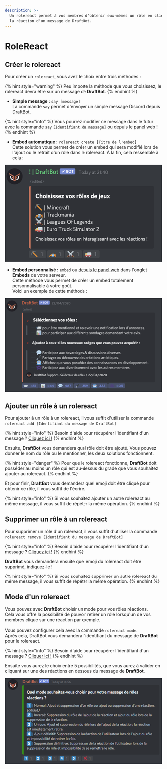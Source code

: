 ```yaml
---
description: >-
  Un rolereact permet à vos membres d'obtenir eux-mêmes un rôle en cliquant sur
  la réaction d'un message de DraftBot.
---
```


# RoleReact

## Créer le rolereact <a href="#create" id="create"></a>

Pour créer un `rolereact`, vous avez le choix entre trois méthodes :

{% hint style="warning" %}
Peu importe la méthode que vous choisissez, le rolereact devra être sur un message de **DraftBot**.
{% endhint %}

* **Simple message :** `say [message]` \
  La commande `say` permet d'envoyer un simple message Discord depuis DraftBot.

{% hint style="info" %}
Vous pourrez modifier ce message dans le futur avec la commande `say` [`[Identifiant du message]`](../autres/recuperer-un-identifiant.md#message) ou depuis le panel web !
{% endhint %}

* **Embed automatique :** `rolereact create [Titre de l'embed]` \
  Cette solution vous permet de créer un  embed qui sera modifié lors de l'ajout ou le retrait d'un rôle dans le rolereact. À la fin, cela ressemble à cela :&#x20;

![Résultat d'un rolereact utilisant un embed automatique](<../.gitbook/assets/image (10).png>)

* **Embed personnalisé :** `embed` ou [depuis le panel web](https://www.draftbot.fr/dashboard) dans l'onglet **Embeds** de votre serveur.\
  Cette méthode vous permet de créer un embed totalement personnalisable à votre goût.\
  Voici un exemple de cette méthode : &#x20;

![Résultat d'un rolereact utilisant un embed personalisé](<../.gitbook/assets/image (9).png>)

## Ajouter un rôle à un rolereact <a href="#add" id="add"></a>

Pour ajouter à un rôle à un rolereact, il vous suffit d'utiliser la commande `rolereact add [Identifiant du message de DraftBot]`

{% hint style="info" %}
Besoin d'aide pour récupérer l'identifiant d'un message ? [Cliquez ici !](../autres/recuperer-un-identifiant.md#message)
{% endhint %}

Ensuite, **DraftBot** vous demandera quel rôle doit être ajouté. Vous pouvez donner le nom du rôle ou le mentionner, les deux solutions fonctionnent.

{% hint style="danger" %}
Pour que le rolereact fonctionne, **DraftBot** doit posséder au moins un rôle qui est au-dessus du grade que vous souhaitez ajouter au rolereact.
{% endhint %}

Et pour finir, **DraftBot** vous demandera quel emoji doit être cliqué pour obtenir ce rôle, il vous suffit de l'écrire.

{% hint style="info" %}
Si vous souhaitez ajouter un autre rolereact au même message, il vous suffit de répéter la même opération.
{% endhint %}

## Supprimer un rôle à un rolereact <a href="#delete" id="delete"></a>

Pour supprimer un rôle d'un rolereact, il vous suffit d'utiliser la commande `rolereact remove [Identifiant du message de DraftBot]`

{% hint style="info" %}
Besoin d'aide pour récupérer l'identifiant d'un message ? [Cliquez ici !](../autres/recuperer-un-identifiant.md#message)
{% endhint %}

**DraftBot** vous demandera ensuite quel emoji du rolereact doit être supprimé, indiquez-le !

{% hint style="info" %}
Si vous souhaitez supprimer un autre rolereact du même message, il vous suffit de répéter la même opération.
{% endhint %}

## Mode d'un rolereact

Vous pouvez avec **DraftBot** choisir un mode pour vos rôles réactions. \
Cela vous offre la possibilité de pouvoir retirer un rôle lorsqu'un de vos membres clique sur une réaction par exemple.\
\
Vous pouvez configurer cela avec la commande `rolereact mode`.\
Après cela, DraftBot vous demandera l'identifiant du message de **DraftBot** pour le rolereact.

{% hint style="info" %}
Besoin d'aide pour récupérer l'identifiant d'un message ? [Cliquer ici !](../autres/recuperer-un-identifiant.md#message)
{% endhint %}

Ensuite vous aurez le choix entre 5 possibilités, que vous aurez à valider en cliquant sur une des réactions en dessous du message de **DraftBot**.

![Message obtenu après avoir effectué la commande rolereact mode](<../.gitbook/assets/image (32).png>)
